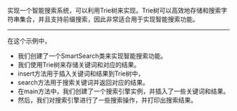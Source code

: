 实现一个智能搜索系统，可以利用Trie树来实现。Trie树可以高效地存储和搜索字符串集合，并且支持前缀搜索，因此非常适合用于实现智能搜索功能。

---
在这个示例中，
- 我们创建了一个SmartSearch类来实现智能搜索功能。
- 我们使用Trie树来存储关键词和对应的结果。
- insert方法用于插入关键词和结果到Trie树中，
- search方法用于搜索关键词并返回对应的结果。
- 在main方法中，我们创建了一个搜索引擎实例，并插入了一些关键词和结果。
- 然后，我们对搜索引擎进行了一些搜索操作，并打印出搜索结果。





